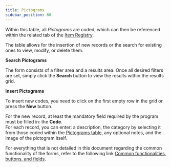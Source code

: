 ```yaml
---
title: Pictograms
sidebar_position: 60
---
```


Within this table, all *Pictograms* are coded, which can then be referenced within the related tab of the [Item Registry](/docs/erp-home/registers/items/create-new-item#25-pittogrammi).

The table allows for the insertion of new records or the search for existing ones to view, modify, or delete them.

**Search Pictograms**

The form consists of a filter area and a results area. Once all desired filters are set, simply click the **Search** button to view the results within the results grid.

**Insert Pictograms**

To insert new codes, you need to click on the first empty row in the grid or press the **New** button. 

For the new record, at least the mandatory field required by the program must be filled in: the **Code**.      
For each record, you can enter: a description, the category by selecting it from those coded within the [Pictograms table](/docs/configurations/tables/general-settings/pictograms), any optional notes, and the image of the pictogram itself. 

For everything that is not detailed in this document regarding the common functionality of the forms, refer to the following link [Common functionalities, buttons, and fields](/docs/guide/common).